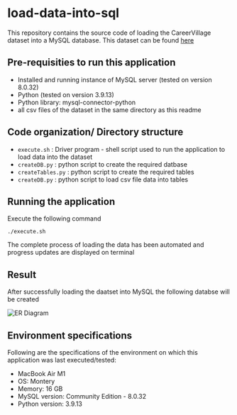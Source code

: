 # load-data-into-sql

This repository contains the source code of loading the CareerVillage dataset into a MySQL database. This dataset can be found [here](https://www.kaggle.com/competitions/data-science-for-good-careervillage/data)

## Pre-requisities to run this application
- Installed and running instance of MySQL server (tested on version 8.0.32)
- Python (tested on version 3.9.13)
- Python library: mysql-connector-python
- all csv files of the dataset in the same directory as this readme


## Code organization/ Directory structure
- `execute.sh` : Driver program - shell script used to run the application to load data into the dataset
- `createDB.py` : python script to create the required datbase
- `createTables.py` : python script to create the required tables
- `createDB.py` : python script to load csv file data into tables

## Running the application
Execute the following command

`./execute.sh`

The complete process of loading the data has been automated and progress updates are displayed on terminal

## Result
After successfully loading the daatset into MySQL the following databse will be created

![ER Diagram](https://user-images.githubusercontent.com/26086412/237060808-940d1ae2-9532-49a2-9b0b-73f8fc7d3a9e.png)

## Environment specifications
Following are the specifications of the environment on which this application was last executed/tested: 
- MacBook Air M1
- OS: Montery
- Memory: 16 GB
- MySQL version: Community Edition - 8.0.32
- Python version: 3.9.13

